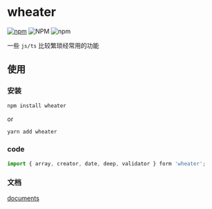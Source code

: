 # wheater
[![npm](https://img.shields.io/npm/v/wheater)](https://www.npmjs.com/package/wheater)
![NPM](https://img.shields.io/npm/l/wheater)
![npm](https://img.shields.io/npm/dw/wheater)

一些 `js/ts` 比较繁琐经常用的功能

## 使用 

### 安装 
```bash
npm install wheater
```
or

```bash
yarn add wheater
``` 

### code 
``` ts
import { array, creator, date, deep, validator } form 'wheater';
```

### 文档 

[documents](https://cocaine-coder.github.io/wheat/)